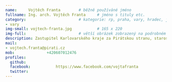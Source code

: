 ```yaml
---
name:     Vojtěch Franta	  	# běžně používáné jméno
fullname: Ing. arch. Vojtěch Franta  	# jméno s tituly etc.
category:                 		# kategorie: rp, praha, vary, hradec, jmk, senat
- vary
img-small: vojtech-franta.jpg           # 165 x 220
img-full:                 		# větší obrázek zobrazený na podrobném profilu
description: Zastupitel Karlovarského kraje za Pirátskou stranu, starosta Mariánských lázní            	# kratký popis, max 160 znaků
mail:
- vojtech.franta@pirati.cz
mob:			  +420607012476
profiles:
  github:                 
  facebook: 		  https://www.facebook.com/vojtafranta
  twitter: 		  
---
```

